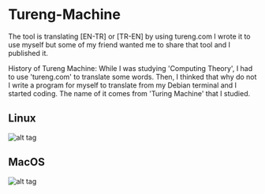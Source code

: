 # Tureng-Machine
The tool is translating [EN-TR] or [TR-EN] by using tureng.com
I wrote it to use myself but some of my friend wanted me to share that tool and I published it.

History of Tureng Machine: While I was studying 'Computing Theory', I had to use 'tureng.com' to translate some words. Then, I thinked that why do not I write a program for myself to translate from my Debian terminal and I started coding. The name of it comes from 'Turing Machine' that I studied.

## Linux
![alt tag](https://www.emreovunc.com/projects/Tureng-Machine.png)

## MacOS
![alt tag](https://www.emreovunc.com/projects/Tureng-Machine-Python3.png)
